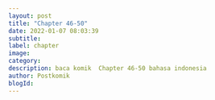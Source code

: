 ```yaml
---
layout: post 
title: "Chapter 46-50"
date: 2022-01-07 08:03:39
subtitle: 
label: chapter
image: 
category: 
description: baca komik  Chapter 46-50 bahasa indonesia 
author: Postkomik
blogId: 
---
```

